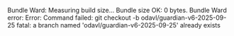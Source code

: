 Bundle Ward: Measuring build size...
Bundle size OK: 0 bytes.
Bundle Ward error: Error: Command failed: git checkout -b odavl/guardian-v6-2025-09-25
fatal: a branch named 'odavl/guardian-v6-2025-09-25' already exists

